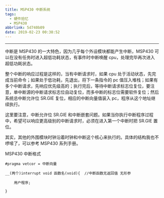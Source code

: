 ```yaml
---
title: MSP430 中断系统
tags:
  - 硬件拾忆
  - MSP430
abbrlink: 5d740b09
date: 2019-02-23 00:38:52
---
```


---

中断是 MSP430 的一大特色，因为几乎每个外设模块都能产生中断，MSP430 可以在没有任务时进入超低功耗状态，有事件时中断唤醒 cpu，处理完毕再次进入超低功耗状态。 

<!--more-->

整个中断的响应过程是这样的，当有中断请求时，如果 cpu 处于活动状态，先完成当前命令；如果处于低功耗，先退出，将下一条指令的 pc 值压入堆栈；如果有多个中断请求，先响应优先级高的；执行完后，等待中断请求标志位复位，要注意，单中断源的中断请求标志位自动复位，而多中断的标志位需要软件复位；然后系统总中断允许位 SR.GIE 复位，相应的中断向量值装入 pc，程序从这个地址继续执行。 



这里要注意，中断允许位 SR.GIE 和中断嵌套问题。如果当你执行中断程序过程中，希望可以响应更高级别的中断请求时，必须在进入第一个中断时把 SR.GIE 置位。 



其实，其他的外围模块时钟沿着时钟和中断这个核心来执行的。具体的结构我也不啰嗦了，可以参考 MSP430 系列手册。



MSP430 中断格式

```
#pragma vetcor = 中断向量

__(两个)interrupt void 函数名(void){  //中断函数无返回值 无形参

    用户程序;

}
```

